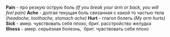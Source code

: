 **Pain** - про резкую острую боль *(If you break your arm or back, you will feel pain)*
**Ache** - долгая текущая боль связанная с какой то частью тела *(headache, toothache, stomach ache)*
**Hurt** - глагол болеть *(My arm hurts)*
**Sick** - амер. чувствовать себя плохо, брит. расстройство желудка
**Illness** - амер. серьёзная болезнь,  брит. чувствовать себя плохо